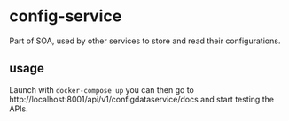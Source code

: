 # config-service
Part of SOA, used by other services to store and read their configurations.



## usage
Launch with ```docker-compose up``` you can then go to http://localhost:8001/api/v1/configdataservice/docs and start testing the APIs.